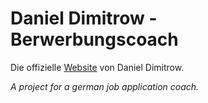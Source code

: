 # Daniel Dimitrow - Berwerbungscoach

Die offizielle [Website](https://danieldimitrow.de) von Daniel Dimitrow.

*A project for a german job application coach.*
